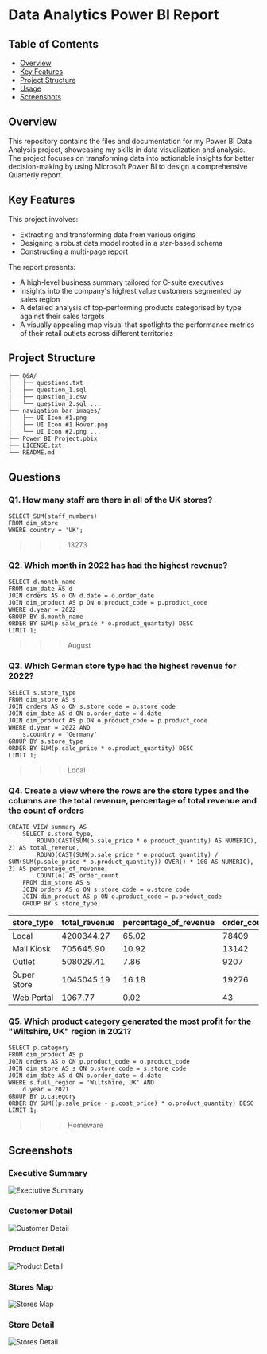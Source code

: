 # Data Analytics Power BI Report
## Table of Contents
- [Overview](#overview)
- [Key Features](#key-features)
- [Project Structure](#project-structure)
- [Usage](#usage)
- [Screenshots](#screenshots)

## Overview
This repository contains the files and documentation for my Power BI Data Analysis project, showcasing my skills in data visualization and analysis. The project focuses on transforming data into actionable insights for better decision-making by using Microsoft Power BI to design a comprehensive Quarterly report.

## Key Features
This project involves:
- Extracting and transforming data from various origins
- Designing a robust data model rooted in a star-based schema
- Constructing a multi-page report

The report presents:
- A high-level business summary tailored for C-suite executives
- Insights into the company's highest value customers segmented by sales region
- A detailed analysis of top-performing products categorised by type against their sales targets
- A visually appealing map visual that spotlights the performance metrics of their retail outlets across different territories

## Project Structure
```
├── Q&A/ 
│   ├── questions.txt
|   ├── question_1.sql
|   ├── question_1.csv
|   └── question_2.sql ...
├── navigation_bar_images/
│   ├── UI Icon #1.png
│   ├── UI Icon #1 Hover.png 
|   └── UI Icon #2.png ...
├── Power BI Project.pbix
├── LICENSE.txt
└── README.md
```

## Questions
### Q1. How many staff are there in all of the UK stores?
```postgresql
SELECT SUM(staff_numbers)
FROM dim_store
WHERE country = 'UK';
```
>>> 13273

### Q2. Which month in 2022 has had the highest revenue?
```postgresql
SELECT d.month_name
FROM dim_date AS d
JOIN orders AS o ON d.date = o.order_date
JOIN dim_product AS p ON o.product_code = p.product_code
WHERE d.year = 2022
GROUP BY d.month_name
ORDER BY SUM(p.sale_price * o.product_quantity) DESC
LIMIT 1;
```
>>> August

### Q3. Which German store type had the highest revenue for 2022?
```postgresql
SELECT s.store_type 
FROM dim_store AS s
JOIN orders AS o ON s.store_code = o.store_code
JOIN dim_date AS d ON o.order_date = d.date
JOIN dim_product AS p ON o.product_code = p.product_code
WHERE d.year = 2022 AND
    s.country = 'Germany'
GROUP BY s.store_type
ORDER BY SUM(p.sale_price * o.product_quantity) DESC
LIMIT 1;
```
>>> Local

### Q4. Create a view where the rows are the store types and the columns are the total revenue, percentage of total revenue and the count of orders
```postgresql
CREATE VIEW summary AS
    SELECT s.store_type, 
        ROUND(CAST(SUM(p.sale_price * o.product_quantity) AS NUMERIC), 2) AS total_revenue, 
        ROUND(CAST(SUM(p.sale_price * o.product_quantity) / SUM(SUM(p.sale_price * o.product_quantity)) OVER() * 100 AS NUMERIC), 2) AS percentage_of_revenue, 
        COUNT(o) AS order_count
    FROM dim_store AS s
    JOIN orders AS o ON s.store_code = o.store_code
    JOIN dim_product AS p ON o.product_code = p.product_code
    GROUP BY s.store_type;
```
>>> 
|store_type|total_revenue|percentage_of_revenue|order_count|
|----------|-------------|---------------------|-----------|
|Local|4200344.27|65.02|78409|
|Mall Kiosk|705645.90|10.92|13142|
|Outlet|508029.41|7.86|9207|
|Super Store|1045045.19|16.18|19276|
|Web Portal|1067.77|0.02|43|


### Q5. Which product category generated the most profit for the "Wiltshire, UK" region in 2021?
```potgresql
SELECT p.category
FROM dim_product AS p
JOIN orders AS o ON p.product_code = o.product_code
JOIN dim_store AS s ON o.store_code = s.store_code
JOIN dim_date AS d ON o.order_date = d.date
WHERE s.full_region = 'Wiltshire, UK' AND
    d.year = 2021
GROUP BY p.category
ORDER BY SUM((p.sale_price - p.cost_price) * o.product_quantity) DESC
LIMIT 1;
```
>>> Homeware

## Screenshots
### Executive Summary
![Exectutive Summary](1-Executive%20Summary.png "Executive Summary")
### Customer Detail
![Customer Detail](2-Customer%20Detail.png "Customer Detail")
### Product Detail
![Product Detail](3-Product%20Detail.png "Product Detail")
### Stores Map
![Stores Map](4-Stores%20Map.png "Stores Map")
### Store Detail
![Stores Detail](5-Stores%20Detail.png "Stores Detail")
